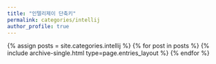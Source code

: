```yaml
---
title: "인텔리제이 단축키"
permalink: categories/intellij
author_profile: true
---
```


 {% assign posts = site.categories.intellij %}
 {% for post in posts %} {% include archive-single.html type=page.entries_layout %} {% endfor %}

